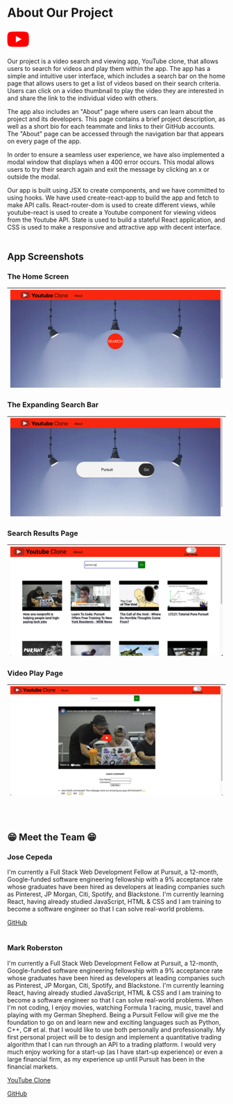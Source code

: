 

# **About Our Project** 

<img src="./public/ytlogo.png" alt="YOUTUBE logo" width="10%" title="Our YouTube Clone">

Our project is a video search and viewing app, YouTube clone, that allows users to search for videos and play them within the app. The app has a simple and intuitive user interface, which includes a search bar on the home page that allows users to get a list of videos based on their search criteria. Users can click on a video thumbnail to play the video they are interested in and share the link to the individual video with others.

The app also includes an "About" page where users can learn about the project and its developers. This page contains a brief project description, as well as a short bio for each teammate and links to their GitHub accounts. The "About" page can be accessed through the navigation bar that appears on every page of the app.

In order to ensure a seamless user experience, we have also implemented a modal window that displays when a 400 error occurs. This modal allows users to try their search again and exit the message by clicking an x or outside the modal.

Our app is built using JSX to create components, and we have committed to using hooks. We have used create-react-app to build the app and fetch to make API calls. React-router-dom is used to create different views, while youtube-react is used to create a Youtube component for viewing videos from the Youtube API. State is used to build a stateful React application, and CSS is used to make a responsive and attractive app with decent interface.
<br></br>

## App Screenshots

<!-- <img src="./public/homescreen.png" alt="Screenshot a" width="68%" title="The Home Screen"> -->
### The Home Screen

| ![image](./public/homescreen.png "The Home Screen") |
|-|

<!-- <img src="./public/searchscreen.png" alt="Screenshot b" width="68%" title="The Expanding  Search Bar"> -->

### The Expanding  Search Bar

| ![image](./public/searchscreen.png "The Expanding  Search Bar") |
|-|

<!-- <img src="./public/videoscreen.png" alt="Screenshot c" width="68%" title="Search Results Page"> -->

### Search Results Page

| ![image](./public/videoscreen.png "Search Results Page") |
|-|

### Video Play Page

| ![image](./public/videoplayscreen.png "Play Screen Page") |
|-|

<!-- ![Screenshot a](./public/homescreen.png)
![Screenshot b](./public/searchscreen.png)
![Screenshot c](./public/videoscreen.png) -->


<br></br>
## 😁 Meet the Team 😁

### Jose Cepeda

I'm currently a Full Stack Web Development Fellow at Pursuit, a 12-month, Google-funded software engineering fellowship with a 9% acceptance rate whose graduates have been hired as developers at leading companies such as Pinterest, JP Morgan, Citi, Spotify, and Blackstone. I'm currently learning React, having already studied JavaScript, HTML & CSS and I am training to become a software engineer so that I can solve real-world problems.

<!-- [GitHub](https://github.com/jose-cepeda){:target="_blank rel="noopener"} -->
<a href="http://github.com/jose-cepeda" target="_blank">GitHub</a>
<br></br>

### Mark Roberston

I'm currently a Full Stack Web Development Fellow at Pursuit, a 12-month, Google-funded software engineering fellowship with a 9% acceptance rate whose graduates have been hired as developers at leading companies such as Pinterest, JP Morgan, Citi, Spotify, and Blackstone. I'm currently learning React, having already studied JavaScript, HTML & CSS and I am training to become a software engineer so that I can solve real-world problems. When I'm not coding, I enjoy movies, watching Formula 1 racing, music, travel and playing with my German Shepherd. Being a Pursuit Fellow will give me the foundation to go on and learn new and exciting languages such as Python, C++, C# et al. that I would like to use both personally and professionally. My first personal project will be to design and implement a quantitative trading algorithm that I can run through an API to a trading platform. I would very much enjoy working for a start-up (as I have start-up experience) or even a large financial firm, as my experience up until Pursuit has been in the financial markets.

<!-- [GitHub](https://github.com/mark-robertson){:target="_blank"} -->
<!-- https://beautiful-selkie.netlify.app/ -->

<a href="https://beautiful-selkie.netlify.app" target="_blank">YouTube Clone</a>

<a href="http://github.com/mark-robertson" target="_blank">GitHub</a>


<!-- [Trello Board link](https://trello.com/b/R929oK85/untitled-board){:target="_blank"} -->


